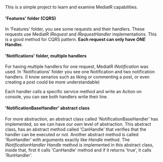 <p>
  This is a simple project to learn and examine MediatR capabilities.
</p>

<p>
  <h4>'Features' folder (CQRS)</h4>
  In 'Features' folder, you see some requests and their handlers. These requests use MediatR <i>IRequest</i> and <i>IRequestHandler</i> implementations. This is a good method for CQRS pattern. 
  <b>
      Each request can only have <i>ONE</i> Handler.
  </b>
</p>
<p>
  <h4>'Notifications' folder, multiple handlers</h4>
  For having multiple handlers for one request, MediatR <i>INotification</i> was used. In 'Notifications' folder you see one Notification and two notification handlers. (I know senarios such as liking or commenting a post, or even creating a post could be more understandable)
</p>
<p>
  Each handler calls a specific service method and write an Action on console, you can see both handlers write their line.
</p>
<p>
  <h4>'NotificationBaseHandler' abstract class</h4>
  For more abstraction, an abstract class called 'NotificationBaseHandler' has implemented, so we can have our own level of abstraction. This abstract class, has an abstract method called 'CanHandle' that verifies that the handler can be executed or not. Another abstract method is called 'RunHandler' with arguments exactly like <i>Handle</i> method. The <i>INotificationHandler Handle</i> method is implemented in this abstract class, inside that, first it calls 'CanHandle' method and if it returns 'true', it calls 'RunHandler'.
</p>
